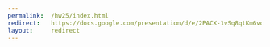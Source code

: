 ```yaml
---
permalink:  /hw25/index.html
redirect:   https://docs.google.com/presentation/d/e/2PACX-1vSq8qtKm6voBDKO27uuLvoTJr0m7SLP5KEmbZUDTmpDa-1DJNEUNaNDqHxivJKDJTVpffqHtc_LAZoZ/pub?start=false&loop=false&delayms=3000
layout:     redirect
---
```

